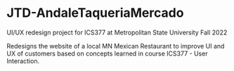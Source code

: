 # JTD-AndaleTaqueriaMercado
UI/UX redesign project for ICS377 at Metropolitan State University Fall 2022

Redesigns the website of a local MN Mexican Restaurant to improve UI and UX of customers based on concepts learned in course ICS377 - User Interaction.
